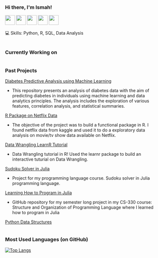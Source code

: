 ### Hi there, I'm Ismah!


<img height="32" width="32" src="https://cdn.jsdelivr.net/npm/simple-icons@v5/icons/python.svg" /> <img height="32" width="32" src="https://cdn.jsdelivr.net/npm/simple-icons@v5/icons/r.svg" /> <img height="32" width="32" src="https://cdn.jsdelivr.net/npm/simple-icons@v5/icons/java.svg" /> <img height="32" width="32" src="https://cdn.jsdelivr.net/npm/simple-icons@v5/icons/julia.svg" /> <img height="32" width="32" src="https://cdn.jsdelivr.net/npm/simple-icons@v5/icons/visualstudiocode.svg"/> 

💻 Skills: Python, R, SQL, Data Analysis


# 

### Currently Working on


# 

### Past Projects

[Diabetes Predictive Analysis using Machine Learning](https://github.com/ismahahmed/Diabetes-ML-Predictive-Analysis)
- This repository presents an analysis of diabetes data with the aim of predicting diabetes in individuals using machine learning and data analytics principles. The analysis includes the exploration of various features, correlation analysis, and statistical summaries.

[R Package on Netflix Data](https://github.com/ismahahmed/Netflix-R-Package)
- The objective of the project was to build a functional package in R. I found netflix data from kaggle and used it to do a exploratory data analysis on movie/tv show data available on Netflix.

[Data Wrangling LearnR Tutorial](https://github.com/ismahahmed/Data-Wrangling-R-Tutorial)
- Data Wrangling tutorial in R! Used the learnr package to build an interactive tuturial on Data Wrangling. 

[Sudoku Solver in Julia](https://github.com/ismahahmed/Julia-Sudoku)
- Project for my programming language course. Sudoku solver in Julia programming language.

[Learning How to Program in Julia](https://github.com/ismahahmed/Learning-Julia-Programming)
- GitHub repository for my semester long project in my CS-330 course: Structure and Organization of Programming Language where I learned how to program in Julia

[Python Data Structures](https://github.com/ismahahmed/Python-Data-Structures)


# 

### Most Used Languages (on GitHub)

[![Top Langs](https://github-readme-stats.vercel.app/api/top-langs/?username=ismahahmed&layout=compact&theme=radical)](https://github.com/ismahahmed/github-readme-stats)


#



